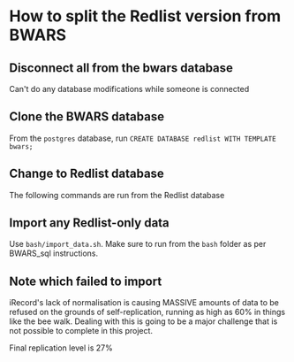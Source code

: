 # How to split the Redlist version from BWARS

## Disconnect all from the bwars database

Can't do any database modifications while someone is connected

## Clone the BWARS database

From the `postgres` database, run `CREATE DATABASE redlist WITH TEMPLATE bwars;`

## Change to Redlist database

The following commands are run from the Redlist database

## Import any Redlist-only data

Use `bash/import_data.sh`. Make sure to run from the `bash` folder as per BWARS_sql instructions.

## Note which failed to import

iRecord's lack of normalisation is causing MASSIVE amounts of data to be refused on the grounds of self-replication, running as high as 60% in things like the bee walk. Dealing with this is going to be a major challenge that is not possible to complete in this project.

Final replication level is 27%